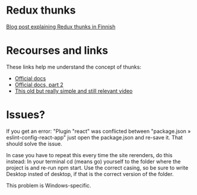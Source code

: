 # Redux thunks
[Blog post explaining Redux thunks in Finnish]()

# Recourses and links
These links help me understand the concept of thunks:
- [Official docs](https://github.com/reduxjs/redux-thunk)
- [Official docs, part 2](https://redux.js.org/usage/writing-logic-thunks)
- [This old but really simple and still relevant video](https://www.youtube.com/watch?v=1QI-UE3-0PU)

# Issues?
If you get an error: "Plugin "react" was conflicted between "package.json » eslint-config-react-app" just open the package.json and re-save it. That should solve the issue.

In case you have to repeat this every time the site rerenders, do this instead: In your terminal cd (means go) yourself to the folder where the project is and re-run npm start. Use the correct casing, so be sure to write Desktop insted of desktop, if that is the correct version of the folder.

This problem is Windows-specific.